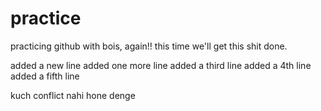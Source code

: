 # practice
practicing github with bois, again!! this time we'll get this shit done.

added a new line
added one more line
added a third line
added a 4th line 
added a fifth line

kuch conflict nahi hone denge